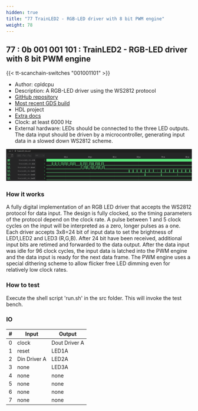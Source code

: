 ```yaml
---
hidden: true
title: "77 TrainLED2 - RGB-LED driver with 8 bit PWM engine"
weight: 78
---
```


## 77 : 0b 001 001 101 : TrainLED2 - RGB-LED driver with 8 bit PWM engine

{{< tt-scanchain-switches "001001101" >}}

* Author: cpldcpu
* Description: A RGB-LED driver using the WS2812 protocol
* [GitHub repository](https://github.com/cpldcpu/tt02-TrainLED)
* [Most recent GDS build](https://github.com/cpldcpu/tt02-TrainLED/actions/runs/3559282332)
* HDL project
* [Extra docs](https://github.com/cpldcpu/tt02-TrainLED)
* Clock: at least 6000 Hz
* External hardware: LEDs should be connected to the three LED outputs. The data input should be driven by a microcontroller, generating input data in a slowed down WS2812 scheme.

![picture](images/tb_screenshot.png)

### How it works

A fully digital implementation of an RGB LED driver that accepts the WS2812 protocol for data input. The design is fully clocked, so the timing parameters of the protocol depend on the clock rate. A pulse between 1 and 5 clock cycles on the input will be interpreted as a zero, longer pulses as a one. Each driver accepts 3x8=24 bit of input data to set the brightness of LED1,LED2 and LED3 (R,G,B). After 24 bit have been received, additional input bits are retimed and forwarded to the data output.
After the data input was idle for 96 clock cycles, the input data is latched into the PWM engine and the data input is ready for the next data frame.
The PWM engine uses a special dithering scheme to allow flicker free LED dimming even for relatively low clock rates. 

### How to test

Execute the shell script 'run.sh' in the src folder. This will invoke the test bench.

### IO

| # | Input        | Output       |
|---|--------------|--------------|
| 0 | clock  | Dout Driver A |
| 1 | reset  | LED1A |
| 2 | Din Driver A  | LED2A |
| 3 | none  | LED3A |
| 4 | none  | none |
| 5 | none  | none |
| 6 | none  | none |
| 7 | none  | none |
